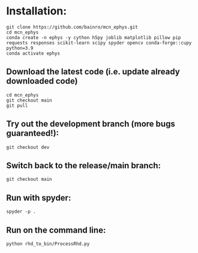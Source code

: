 # Installation:
```
git clone https://github.com/bainro/mcn_ephys.git
cd mcn_ephys
conda create -n ephys -y cython h5py joblib matplotlib pillow pip requests responses scikit-learn scipy spyder opencv conda-forge::cupy python=3.9
conda activate ephys
```

## Download the latest code (i.e. update already downloaded code)
```
cd mcn_ephys
git checkout main
git pull
```

## Try out the development branch (more bugs guaranteed!):
```git checkout dev```

## Switch back to the release/main branch:
```git checkout main```

## Run with spyder:
```
spyder -p .
```

## Run on the command line:
```
python rhd_to_bin/ProcessRhd.py
```
